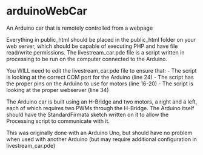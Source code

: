 arduinoWebCar
=============

An Arduino car that is remotely controlled from a webpage

Everything in public_html should be placed in the public_html folder on your web server, which should be capable of executing PHP and have file read/write permissions. The livestream_car.pde file is a script written in processing to be run on the computer connected to the Arduino.

You WILL need to edit the livestream_car.pde file to ensure that:
	- The script is looking at the correct COM port for the Arduino (line 24)
	- The script has the proper pins on the Arduino to use for motors (line 16-20)
	- The script is looking at the proper webserver (line 34)

The Arduino car is built using an H-Bridge and two motors, a right and a left, each of which requires two PWMs through the H-Bridge. The Arduino itself should have the StandardFirmata sketch written on it to allow the Processing script to communicate with it.

This was originally done with an Arduino Uno, but should have no problem when used with another Arduino (but may require additional configuration in livestream_car.pde)